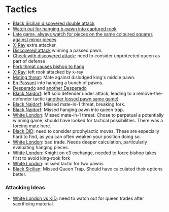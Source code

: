 # Tactics
- [Black Sicilian discovered double attack](https://lichess.org/oJGReb46/black#27)
- [Watch out for hanging b-pawn into captured rook](https://lichess.org/J6hzSMDe/white#22)
- [Late game, always watch for pieces on the same coloured squares against minor pieces](https://lichess.org/L9g4l4Wu/black#62)
- [X-Ray](https://lichess.org/imC2jNGd/white#47) extra attacker.
- [Discovered attack](https://lichess.org/Vwywg4s8/white#50) winning a passed pawn.
- [Check with discovered attack](https://lichess.org/C3AepJD6/white#43): need to consider unprotected queen as part of defense
- [Fork threat causes bishop to hang](https://lichess.org/fyOLhLih/black#24)
- [X-Ray](https://lichess.org/xth1RrDs/white#34): left rook attacked by x-ray
- [Mating threat](https://lichess.org/dxsNAjna/black#31): Mate against dislodged king's middle pawn.
- [En Passant](https://lichess.org/fo8DQuBU/white#24) into hanging a bunch of pawns.
- [Desperado](https://lichess.org/S8SM2OBp/black#48) and [another Desperado](https://lichess.org/ZEHo5GSo/white#30)
- [Black Najdorf](https://lichess.org/VzFLEeER/black#23): left solo defender under attack, leading to a remove-the-defender tactic ([another lossed pawn same game](https://lichess.org/VzFLEeER/black#35))
- [Black Najdorf](https://lichess.org/VzFLEeER/black#67): Missed mate-in-1 threat, breaking fork.
- [Black Najdorf](https://lichess.org/VzFLEeER/black#21): Missed hanging pawn into queen trap.
- [White London](https://lichess.org/9K625gIF/white#48): Missed mate-in-1 threat. Chose to perpetual a potentially winning game, should have looked for tactical possibilities. There was a forcing mate here.
- [Black QID](https://lichess.org/zdPoan3B/black#19): need to consider prophylactic moves. These are especially hard to find, as you can often weaken your position doing so.
- [White London](https://lichess.org/5p2EyS1u/white#23): bad trade. Needs deeper calculation, particularly evaluating hanging pieces.
- [White London](https://lichess.org/DLDK9AGI/white#18): Knight on c3 exchange, needed to force bishop takes first to avoid king-rook fork
- [White London](https://lichess.org/DLDK9AGI/white#12): missed tactic for two pawns
- [Black Sicilian](https://lichess.org/Wzv19IhK/black#45): Missed Queen Trap. Should have calculated their options better.

### Attacking Ideas
- [White London vs KID](https://lichess.org/1cPN468z/white#42): need to watch out for queen trades after sacrificing material.
